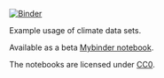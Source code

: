 [![Binder](https://img.shields.io/badge/launch-binder-e66581.svg)](https://beta.mybinder.org/v2/gh/openclimatedata/notebooks/master?filepath=index.ipynb)

Example usage of climate data sets.

Available as a beta [Mybinder notebook](https://mybinder.org/v2/gh/openclimatedata/notebooks/master?filepath=index.ipynb).

The notebooks are licensed under [CC0](https://creativecommons.org/publicdomain/zero/1.0/).